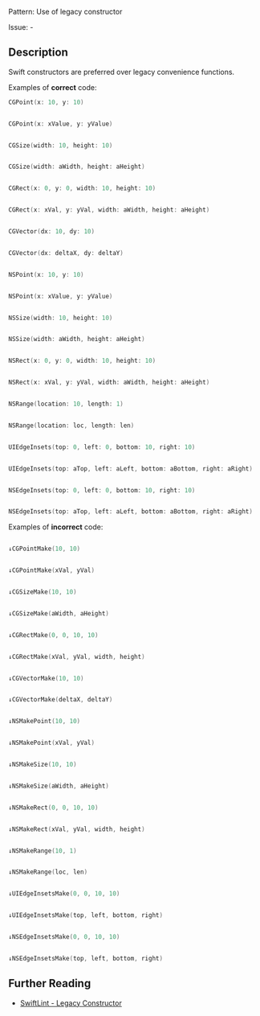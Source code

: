 Pattern: Use of legacy constructor

Issue: -

## Description

Swift constructors are preferred over legacy convenience functions.

Examples of **correct** code:
```swift
CGPoint(x: 10, y: 10)


CGPoint(x: xValue, y: yValue)


CGSize(width: 10, height: 10)


CGSize(width: aWidth, height: aHeight)


CGRect(x: 0, y: 0, width: 10, height: 10)


CGRect(x: xVal, y: yVal, width: aWidth, height: aHeight)


CGVector(dx: 10, dy: 10)


CGVector(dx: deltaX, dy: deltaY)


NSPoint(x: 10, y: 10)


NSPoint(x: xValue, y: yValue)


NSSize(width: 10, height: 10)


NSSize(width: aWidth, height: aHeight)


NSRect(x: 0, y: 0, width: 10, height: 10)


NSRect(x: xVal, y: yVal, width: aWidth, height: aHeight)


NSRange(location: 10, length: 1)


NSRange(location: loc, length: len)


UIEdgeInsets(top: 0, left: 0, bottom: 10, right: 10)


UIEdgeInsets(top: aTop, left: aLeft, bottom: aBottom, right: aRight)


NSEdgeInsets(top: 0, left: 0, bottom: 10, right: 10)


NSEdgeInsets(top: aTop, left: aLeft, bottom: aBottom, right: aRight)

```
Examples of **incorrect** code:
```swift

↓CGPointMake(10, 10)


↓CGPointMake(xVal, yVal)


↓CGSizeMake(10, 10)


↓CGSizeMake(aWidth, aHeight)


↓CGRectMake(0, 0, 10, 10)


↓CGRectMake(xVal, yVal, width, height)


↓CGVectorMake(10, 10)


↓CGVectorMake(deltaX, deltaY)


↓NSMakePoint(10, 10)


↓NSMakePoint(xVal, yVal)


↓NSMakeSize(10, 10)


↓NSMakeSize(aWidth, aHeight)


↓NSMakeRect(0, 0, 10, 10)


↓NSMakeRect(xVal, yVal, width, height)


↓NSMakeRange(10, 1)


↓NSMakeRange(loc, len)


↓UIEdgeInsetsMake(0, 0, 10, 10)


↓UIEdgeInsetsMake(top, left, bottom, right)


↓NSEdgeInsetsMake(0, 0, 10, 10)


↓NSEdgeInsetsMake(top, left, bottom, right)

```

## Further Reading

* [SwiftLint - Legacy Constructor](https://github.com/realm/SwiftLint/blob/master/Rules.md#legacy-constructor)